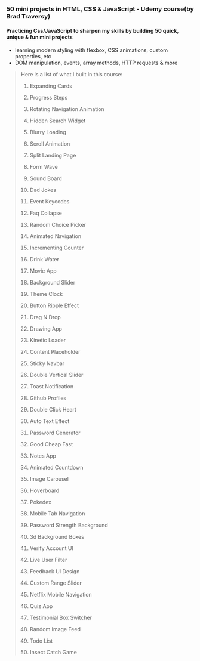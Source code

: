 ### 50 mini projects in HTML, CSS & JavaScript  - Udemy course(by Brad Traversy)
#### Practicing Css/JavaScript to sharpen my skills by building 50 quick, unique & fun mini projects
* learning modern styling with flexbox, CSS animations, custom properties, etc
* DOM manipulation, events, array methods, HTTP requests & more

> Here is a list of what I built in this course:
> 1. Expanding Cards
>
> 2. Progress Steps
> 
> 3. Rotating Navigation Animation
> 
> 4. Hidden Search Widget
> 
> 5. Blurry Loading
> 
> 6. Scroll Animation
> 
> 7. Split Landing Page
> 
> 8. Form Wave
> 
> 9. Sound Board
> 
> 10. Dad Jokes
> 
> 11. Event Keycodes
> 
> 12. Faq Collapse
> 
> 13. Random Choice Picker
> 
> 14. Animated Navigation
> 
> 15. Incrementing Counter
> 
> 16. Drink Water
> 
> 17. Movie App
> 
> 18. Background Slider
> 
> 19. Theme Clock
> 
> 20. Button Ripple Effect
> 
> 21. Drag N Drop
> 
> 22. Drawing App
> 
> 23. Kinetic Loader
> 
> 24. Content Placeholder
> 
> 25. Sticky Navbar
> 
> 26. Double Vertical Slider
> 
> 27. Toast Notification
> 
> 28. Github Profiles
> 
> 29. Double Click Heart
> 
> 30. Auto Text Effect
> 
> 31. Password Generator
> 
> 32. Good Cheap Fast
> 
> 33. Notes App
> 
> 34. Animated Countdown
> 
> 35. Image Carousel
> 
> 36. Hoverboard
> 
> 37. Pokedex
> 
> 38. Mobile Tab Navigation
> 
> 39. Password Strength Background
> 
> 40. 3d Background Boxes
> 
> 41. Verify Account UI
> 
> 42. Live User Filter
> 
> 43. Feedback UI Design
> 
> 44. Custom Range Slider
> 
> 45. Netflix Mobile Navigation
> 
> 46. Quiz App
> 
> 47. Testimonial Box Switcher
> 
> 48. Random Image Feed
> 
> 49. Todo List
> 
> 50. Insect Catch Game
> 


